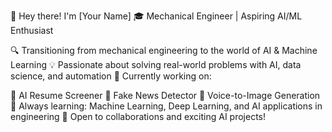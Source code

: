 👋 Hey there! I'm [Your Name]
🎓 Mechanical Engineer | Aspiring AI/ML Enthusiast

🔍 Transitioning from mechanical engineering to the world of AI & Machine Learning
💡 Passionate about solving real-world problems with AI, data science, and automation
🚀 Currently working on:

🤖 AI Resume Screener
📰 Fake News Detector
🎨 Voice-to-Image Generation
🌱 Always learning: Machine Learning, Deep Learning, and AI applications in engineering
📌 Open to collaborations and exciting AI projects!

<!---
Liosiva/Liosiva is a ✨ special ✨ repository because its `README.md` (this file) appears on your GitHub profile.
You can click the Preview link to take a look at your changes.
--->
